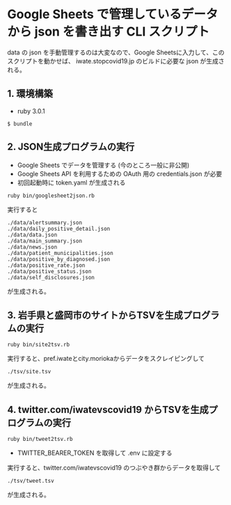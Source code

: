 # Google Sheets で管理しているデータから json を書き出す CLI スクリプト

data の json を手動管理するのは大変なので、Google Sheetsに入力して、このスクリプトを動かせば、
iwate.stopcovid19.jp のビルドに必要な json が生成される。

## 1. 環境構築

- ruby 3.0.1

```
$ bundle
```

## 2. JSON生成プログラムの実行

- Google Sheets でデータを管理する (今のところ一般に非公開)
- Google Sheets API を利用するための OAuth 用の credentials.json が必要
- 初回起動時に token.yaml が生成される

```
ruby bin/googlesheet2json.rb
```

実行すると

```
./data/alertsummary.json
./data/daily_positive_detail.json
./data/data.json
./data/main_summary.json
./data/news.json
./data/patient_municipalities.json
./data/positive_by_diagnosed.json
./data/positive_rate.json
./data/positive_status.json
./data/self_disclosures.json
```

が生成される。

## 3. 岩手県と盛岡市のサイトからTSVを生成プログラムの実行

```
ruby bin/site2tsv.rb
```

実行すると、pref.iwateとcity.moriokaからデータをスクレイピングして

```
./tsv/site.tsv
```

が生成される。

## 4. twitter.com/iwatevscovid19 からTSVを生成プログラムの実行

```
ruby bin/tweet2tsv.rb
```

- TWITTER_BEARER_TOKEN を取得して .env に設定する

実行すると、twitter.com/iwatevscovid19 のつぶやき群からデータを取得して

```
./tsv/tweet.tsv
```

が生成される。
